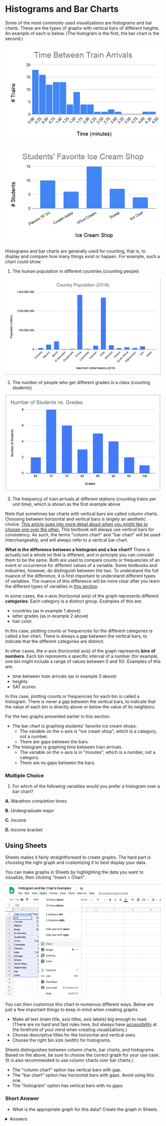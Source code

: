 <!-- Copyright (C)  Google, Runestone Interactive LLC
  This work is licensed under the Creative Commons Attribution-ShareAlike 4.0
  International License. To view a copy of this license, visit
  http://creativecommons.org/licenses/by-sa/4.0/. -->

Histograms and Bar Charts
=========================

Some of the most commonly used visualizations are histograms and bar
charts. These are the types of graphs with vertical bars of different
heights. An example of each is below. (The histogram is the first, the
bar chart is the second.)

![image](figures/train_arrivals.png)

![image](figures/favorite_ice_cream.png)

Histograms and bar charts are generally used for counting, that is, to
display and compare how many things exist or happen. For example, such a
chart could show:

1.  The human population in different countries (counting people)

![image](figures/country_population.png)

2.  The number of people who get different grades in a class (counting
    students)

![image](figures/student_grades.png)

3.  The frequency of train arrivals at different stations (counting
    trains per unit time), which is shown as the first example above

Note that sometimes bar charts with vertical bars are called column
charts. Choosing between horizontal and vertical bars is largely an
aesthetic choice. [This article goes into more detail about when you
might like to choose one over the
other.](https://www.fusioncharts.com/blog/bar-charts-or-column-charts/)
This textbook will always use vertical bars for consistency. As such,
the terms "column chart" and "bar chart" will be used interchangeably,
and will always refer to a vertical bar chart.

**What is the difference between a histogram and a bar chart?** There is
actually not a whole lot that is different, and in principle you can
consider them to be the same. Both are used to compare counts or
frequencies of an event or occurrence for different values of a
variable. Some textbooks and industries, however, do distinguish between
the two. To understand the full nuance of the difference, it is first
important to understand different types of variables. The nuance of this
difference will be more clear after you learn the different types of
variables in [this section](../sheets_basics/variables.md).

In some cases, the x-axis (horizontal axis) of the graph represents
different **categories**. Each category is a distinct group. Examples of
this are:

-   countries (as in example 1 above)
-   letter grades (as in example 2 above)
-   hair color

In this case, plotting counts or frequencies for the different
categories is called a bar chart. There is always a gap between the
vertical bars, to indicate that the different categories are distinct.

In other cases, the x-axis (horizontal axis) of the graph represents
**bins of numbers**. Each bin represents a specific interval of a number
(for example, one bin might include a range of values between 0 and 10).
Examples of this are:

-   time between train arrivals (as in example 3 above)
-   heights
-   SAT scores

In this case, plotting counts or frequencies for each bin is called a
histogram. There is never a gap between the vertical bars, to indicate
that the value of each bin is directly above or below the value of its
neighbors.

For the two graphs presented earlier in this section:

-   The bar chart is graphing students' favorite ice cream shops.
    -   The variable on the x-axis is "ice cream shop", which is a
        category, not a number.
    -   There are gaps between the bars.
-   The histogram is graphing time between train arrivals.
    -   The variable on the x-axis is in "minutes", which is a number,
        not a category.
    -   There are no gaps between the bars.

### Multiple Choice

1. For which of the following variables would you prefer a histogram over a
bar chart?

**A.**   Marathon completion times

**B.**   Undergraduate major

**C.**   Income

**D.**   Income bracket

Using Sheets
------------

Sheets makes it fairly straightforward to create graphs. The hard part
is choosing the right graph and customizing it to best display your
data.

You can make graphs in Sheets by highlighting the data you want to
visualize, then clicking "Insert \> Chart".

![image](figures/sheets_how_to.png)

You can then customize this chart in numerous different ways. Below are
just a few important things to keep in mind when creating graphs.

-   Make all text (main title, axis titles, axis labels) big enough to
    read. (There are no hard and fast rules here, but always have
    [accessibility](creating_visualization_checklist.md) at the forefront
    of your mind when creating visualizations.)
-   Choose descriptive titles for the horizontal and vertical axes.
-   Choose the right bin size (width) for histograms.

Sheets distinguishes between column charts, bar charts, and histograms.
Based on the above, be sure to choose the correct graph for your use
case. (It is also recommended to use column charts over bar charts.)

-   The "column chart" option has vertical bars with gap.
-   The "bar chart" option has horizontal bars with gaps. Avoid using
    this one.
-   The "histogram" option has vertical bars with no gaps.

### Short Answer

- What is the appropriate graph for this data? Create the graph in Sheets.

<details>
<summary>Answers</summary>
<br>
 
1. Marathon completion times (time is always numeric), Income (income is numeric, until it discretized into buckets, like example D)

</details>